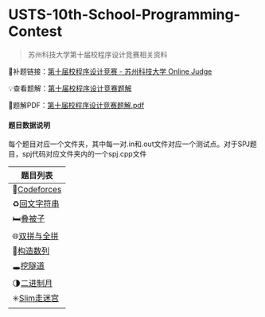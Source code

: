 # USTS-10th-School-Programming-Contest

>  苏州科技大学第十届校程序设计竞赛相关资料

:memo:补题链接：[第十届校程序设计竞赛 - 苏州科技大学 Online Judge](https://usts.fun/training/18/problems)

:bulb:查看题解：[第十届校程序设计竞赛题解](./第十届校程序设计竞赛题解.md)

:pushpin:题解PDF：[第十届校程序设计竞赛题解.pdf](./第十届校程序设计竞赛题解.pdf)

#### 题目数据说明

每个题目对应一个文件夹，其中每一对.in和.out文件对应一个测试点。对于SPJ题目，spj代码对应文件夹内的一个spj.cpp文件

| 题目列表                                                 |
| -------------------------------------------------------- |
| :dart:[Codeforces](problems\Codeforces)                  |
| :recycle:[回文字符串](problems\回文字符串)               |
| :bed:[叠被子](problems\叠被子)                           |
| 🌐[双拼与全拼](problems\双拼与全拼)                       |
| :triangular_flag_on_post:[构造数列](problems\构造数列)   |
| :hole:[挖隧道](problems\挖隧道)                          |
| :last_quarter_moon:[二进制月](problems\二进制月)         |
| :eight_spoked_asterisk:[Slim走迷宫](problems\Slim走迷宫) |